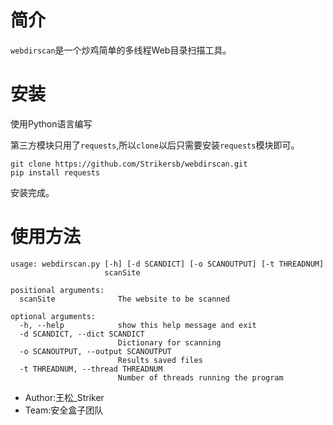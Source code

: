 # 简介

`webdirscan`是一个炒鸡简单的多线程Web目录扫描工具。

# 安装

使用Python语言编写

第三方模块只用了`requests`,所以`clone`以后只需要安装`requests`模块即可。

```
git clone https://github.com/Strikersb/webdirscan.git
pip install requests
```

安装完成。

# 使用方法

```
usage: webdirscan.py [-h] [-d SCANDICT] [-o SCANOUTPUT] [-t THREADNUM]
                     scanSite

positional arguments:
  scanSite              The website to be scanned

optional arguments:
  -h, --help            show this help message and exit
  -d SCANDICT, --dict SCANDICT
                        Dictionary for scanning
  -o SCANOUTPUT, --output SCANOUTPUT
                        Results saved files
  -t THREADNUM, --thread THREADNUM
                        Number of threads running the program
```

 * Author:王松_Striker
 * Team:安全盒子团队

